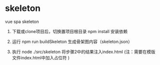 # skeleton
vue spa skeleton

1. 下载或clone项目后，切换置项目根目录 npm install 安装依赖

2. 运行 npm run buildSkeleton 生成骨架图内容（skeleton.json）

3. 执行 node ./src/skeleton 将步骤2中的结果注入index.html
(注：需要在模版文件index.html中加入占位符 <!--vue-ssr-outlet-->)

